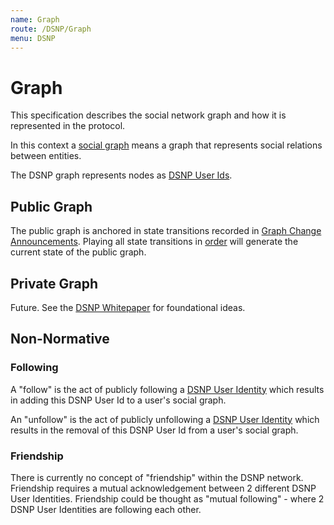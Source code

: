 ```yaml
---
name: Graph
route: /DSNP/Graph
menu: DSNP
---
```


# Graph

This specification describes the social network graph and how it is represented in the protocol.

In this context a [social graph](https://en.wikipedia.org/wiki/Social_graph) means a graph that represents social relations between entities.

The DSNP graph represents nodes as [DSNP User Ids](/DSNP/Identifiers#dsnp-user-id).

## Public Graph

The public graph is anchored in state transitions recorded in [Graph Change Announcements](/DSNP/Types/GraphChange).
Playing all state transitions in [order](/DSNP/Announcements#ordering-announcements) will generate the current state of the public graph.

## Private Graph

Future. See the [DSNP Whitepaper](https://github.com/LibertyDSNP/papers) for foundational ideas.

## Non-Normative

### Following

A "follow" is the act of publicly following a [DSNP User Identity](/DSNP/Identifiers#dsnp-user-id) which results in adding this DSNP User Id to a user's social graph.

An "unfollow" is the act of publicly unfollowing a [DSNP User Identity](/DSNP/Identifiers#dsnp-user-id) which results in the removal of this DSNP User Id from a user's social graph.

### Friendship

There is currently no concept of "friendship" within the DSNP network.
Friendship requires a mutual acknowledgement between 2 different DSNP User Identities.
Friendship could be thought as "mutual following" - where 2 DSNP User Identities are following each other.
